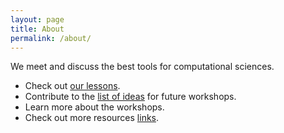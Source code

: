 ```yaml
---
layout: page
title: About
permalink: /about/
---
```


We meet and discuss the best tools for computational sciences.

* Check out [our lessons](link-to-lessons).
* Contribute to the [list of ideas](link-to-ideas-list) for future workshops.
* Learn more about the workshops.
* Check out more resources [links](link-to-links).

